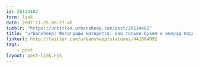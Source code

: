 ```yaml
---
id: 20134482
form: link
date: 2007-11-25 00:27:40
tumblr: "https://untitled.urbansheep.com/post/20134482"
title: "urbansheep: Фотографы матерятся: как только букем и конрад поднялись, включили дым. Не видно на снимках почти ничего. Уроды. :)"
linkurl: http://twitter.com/urbansheep/statuses/441064992
tags:
    - post
layout: post-link.njk
---
```


